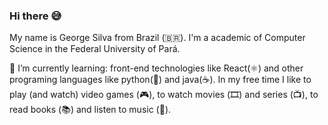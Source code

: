 ### Hi there 😅

My name is George Silva from Brazil  (🇧🇷). I'm a academic of Computer Science in the Federal University of Pará.	

🌱 I’m currently learning: front-end technologies like React(⚛️) and other programing languages like python(🐍) and java(☕️).	
In my free time I like to play (and watch) video games (🎮), to watch movies (🎞️) and series (📺), to read books (📚) and listen to music (🎵).
<!--
**georgefms/georgefms** is a ✨ _special_ ✨ repository because its `README.md` (this file) appears on your GitHub profile.

Here are some ideas to get you started:

- 🔭 I’m currently working on ...
- 🌱 I’m currently learning ...
- 👯 I’m looking to collaborate on ...
- 🤔 I’m looking for help with ...
- 💬 Ask me about ...
- 📫 How to reach me: ...
- 😄 Pronouns: ...
- ⚡ Fun fact: ...
-->
